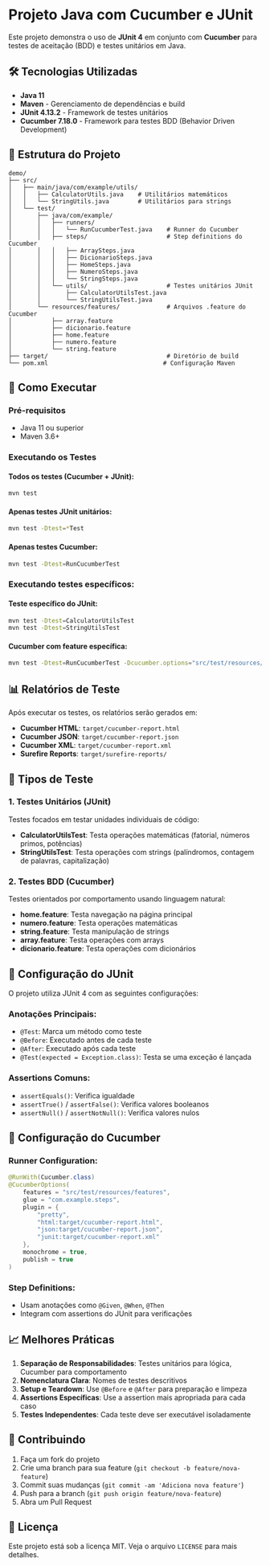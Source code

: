 # Projeto Java com Cucumber e JUnit

Este projeto demonstra o uso de **JUnit 4** em conjunto com **Cucumber** para testes de aceitação (BDD) e testes unitários em Java.

## 🛠️ Tecnologias Utilizadas

- **Java 11**
- **Maven** - Gerenciamento de dependências e build
- **JUnit 4.13.2** - Framework de testes unitários
- **Cucumber 7.18.0** - Framework para testes BDD (Behavior Driven Development)

## 📁 Estrutura do Projeto

```
demo/
├── src/
│   ├── main/java/com/example/utils/
│   │   ├── CalculatorUtils.java    # Utilitários matemáticos
│   │   └── StringUtils.java        # Utilitários para strings
│   └── test/
│       ├── java/com/example/
│       │   ├── runners/
│       │   │   └── RunCucumberTest.java    # Runner do Cucumber
│       │   ├── steps/                      # Step definitions do Cucumber
│       │   │   ├── ArraySteps.java
│       │   │   ├── DicionarioSteps.java
│       │   │   ├── HomeSteps.java
│       │   │   ├── NumeroSteps.java
│       │   │   └── StringSteps.java
│       │   └── utils/                      # Testes unitários JUnit
│       │       ├── CalculatorUtilsTest.java
│       │       └── StringUtilsTest.java
│       └── resources/features/             # Arquivos .feature do Cucumber
│           ├── array.feature
│           ├── dicionario.feature
│           ├── home.feature
│           ├── numero.feature
│           └── string.feature
├── target/                                 # Diretório de build
└── pom.xml                                # Configuração Maven
```

## 🚀 Como Executar

### Pré-requisitos

- Java 11 ou superior
- Maven 3.6+

### Executando os Testes

#### Todos os testes (Cucumber + JUnit):
```bash
mvn test
```

#### Apenas testes JUnit unitários:
```bash
mvn test -Dtest=*Test
```

#### Apenas testes Cucumber:
```bash
mvn test -Dtest=RunCucumberTest
```

### Executando testes específicos:

#### Teste específico do JUnit:
```bash
mvn test -Dtest=CalculatorUtilsTest
mvn test -Dtest=StringUtilsTest
```

#### Cucumber com feature específica:
```bash
mvn test -Dtest=RunCucumberTest -Dcucumber.options="src/test/resources/features/numero.feature"
```

## 📊 Relatórios de Teste

Após executar os testes, os relatórios serão gerados em:

- **Cucumber HTML**: `target/cucumber-report.html`
- **Cucumber JSON**: `target/cucumber-report.json`
- **Cucumber XML**: `target/cucumber-report.xml`
- **Surefire Reports**: `target/surefire-reports/`

## 🧪 Tipos de Teste

### 1. Testes Unitários (JUnit)

Testes focados em testar unidades individuais de código:

- **CalculatorUtilsTest**: Testa operações matemáticas (fatorial, números primos, potências)
- **StringUtilsTest**: Testa operações com strings (palíndromos, contagem de palavras, capitalização)

### 2. Testes BDD (Cucumber)

Testes orientados por comportamento usando linguagem natural:

- **home.feature**: Testa navegação na página principal
- **numero.feature**: Testa operações matemáticas
- **string.feature**: Testa manipulação de strings
- **array.feature**: Testa operações com arrays
- **dicionario.feature**: Testa operações com dicionários

## 🔧 Configuração do JUnit

O projeto utiliza JUnit 4 com as seguintes configurações:

### Anotações Principais:
- `@Test`: Marca um método como teste
- `@Before`: Executado antes de cada teste
- `@After`: Executado após cada teste
- `@Test(expected = Exception.class)`: Testa se uma exceção é lançada

### Assertions Comuns:
- `assertEquals()`: Verifica igualdade
- `assertTrue()` / `assertFalse()`: Verifica valores booleanos
- `assertNull()` / `assertNotNull()`: Verifica valores nulos

## 🥒 Configuração do Cucumber

### Runner Configuration:
```java
@RunWith(Cucumber.class)
@CucumberOptions(
    features = "src/test/resources/features",
    glue = "com.example.steps",
    plugin = {
        "pretty", 
        "html:target/cucumber-report.html",
        "json:target/cucumber-report.json",
        "junit:target/cucumber-report.xml"
    },
    monochrome = true,
    publish = true
)
```

### Step Definitions:
- Usam anotações como `@Given`, `@When`, `@Then`
- Integram com assertions do JUnit para verificações

## 📈 Melhores Práticas

1. **Separação de Responsabilidades**: Testes unitários para lógica, Cucumber para comportamento
2. **Nomenclatura Clara**: Nomes de testes descritivos
3. **Setup e Teardown**: Use `@Before` e `@After` para preparação e limpeza
4. **Assertions Específicas**: Use a assertion mais apropriada para cada caso
5. **Testes Independentes**: Cada teste deve ser executável isoladamente

## 🤝 Contribuindo

1. Faça um fork do projeto
2. Crie uma branch para sua feature (`git checkout -b feature/nova-feature`)
3. Commit suas mudanças (`git commit -am 'Adiciona nova feature'`)
4. Push para a branch (`git push origin feature/nova-feature`)
5. Abra um Pull Request

## 📝 Licença

Este projeto está sob a licença MIT. Veja o arquivo `LICENSE` para mais detalhes.

